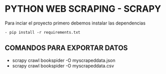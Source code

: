 # PYTHON WEB SCRAPING - SCRAPY

Para inciar el proyecto primero debemos instalar las dependencias

`- pip install -r requirements.txt`

## COMANDOS PARA EXPORTAR DATOS

- scrapy crawl bookspider -O myscrapeddata.json
- scrapy crawl bookspider -O myscrapeddata.csv